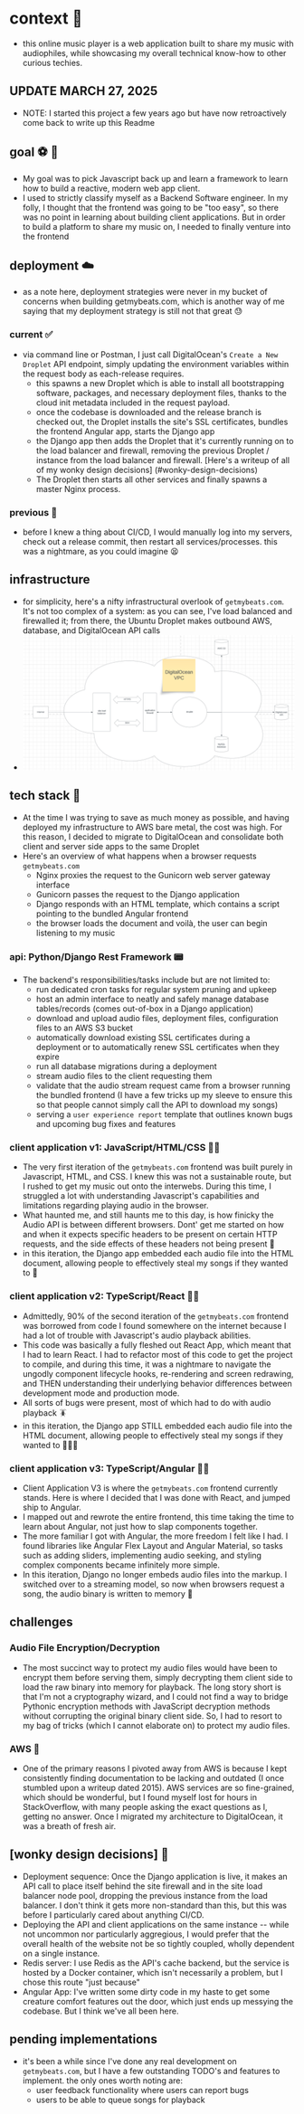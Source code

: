 # context 📝

- this online music player is a web application built to share my music with audiophiles, while showcasing my overall technical know-how to other curious techies.

## UPDATE MARCH 27, 2025

- NOTE: I started this project a few years ago but have now retroactively come back to write up this Readme

## goal ⚽️ 🥅

- My goal was to pick Javascript back up and learn a framework to learn how to build a reactive, modern web app client.
- I used to strictly classify myself as a Backend Software engineer. In my folly, I thought that the frontend was going to be "too easy", so there was no point in learning about building client applications. But in order to build a platform to share my music on, I needed to finally venture into the frontend

## deployment ☁️

- as a note here, deployment strategies were never in my bucket of concerns when building getmybeats.com, which is another way of me saying that my deployment strategy is still not that great 😓

### current ✅

- via command line or Postman, I just call DigitalOcean's `Create a New Droplet` API endpoint, simply updating the environment variables within the request body as each-release requires.
  - this spawns a new Droplet which is able to install all bootstrapping software, packages, and necessary deployment files, thanks to the cloud init metadata included in the request payload.
  - once the codebase is downloaded and the release branch is checked out, the Droplet installs the site's SSL certificates, bundles the frontend Angular app, starts the Django app
  - the Django app then adds the Droplet that it's currently running on to the load balancer and firewall, removing the previous Droplet / instance from the load balancer and firewall. [Here's a writeup of all of my wonky design decisions] (#wonky-design-decisions)
  - The Droplet then starts all other services and finally spawns a master Nginx process.

### previous 🚫

- before I knew a thing about CI/CD, I would manually log into my servers, check out a release commit, then restart all services/processes. this was a nightmare, as you could imagine 😫

## infrastructure

- for simplicity, here's a nifty infrastructural overlook of `getmybeats.com`. It's not too complex of a system: as you can see, I've load balanced and firewalled it; from there, the Ubuntu Droplet makes outbound AWS, database, and DigitalOcean API calls
- ![alt text](image.png)

## tech stack 🥞

- At the time I was trying to save as much money as possible, and having deployed my infrastructure to AWS bare metal, the cost was high. For this reason, I decided to migrate to DigitalOcean and consolidate both client and server side apps to the same Droplet
- Here's an overview of what happens when a browser requests `getmybeats.com`
  - Nginx proxies the request to the Gunicorn web server gateway interface
  - Gunicorn passes the request to the Django application
  - Django responds with an HTML template, which contains a script pointing to the bundled Angular frontend
  - the browser loads the document and voilà, the user can begin listening to my music

### api: Python/Django Rest Framework 📟

- The backend's responsibilities/tasks include but are not limited to:
  - run dedicated cron tasks for regular system pruning and upkeep
  - host an admin interface to neatly and safely manage database tables/records (comes out-of-box in a Django application)
  - download and upload audio files, deployment files, configuration files to an AWS S3 bucket
  - automatically download existing SSL certificates during a deployment or to automatically renew SSL certificates when they expire
  - run all database migrations during a deployment
  - stream audio files to the client requesting them
  - validate that the audio stream request came from a browser running the bundled frontend (I have a few tricks up my sleeve to ensure this so that people cannot simply call the API to download my songs)
  - serving a `user experience report` template that outlines known bugs and upcoming bug fixes and features

### client application v1: JavaScript/HTML/CSS 🧑‍💻

- The very first iteration of the `getmybeats.com` frontend was built purely in Javascript, HTML, and CSS. I knew this was not a sustainable route, but I rushed to get my music out onto the interwebs.
During this time, I struggled a lot with understanding Javascript's capabilities and limitations regarding playing audio in the browser.
- What haunted me, and still haunts me to this day, is how finicky the Audio API is between different browsers. Dont' get me started on how and when it expects specific headers to be present on certain HTTP requests, and the side effects of these headers not being present 👻
- in this iteration, the Django app embedded each audio file into the HTML document, allowing people to effectively steal my songs if they wanted to 🥷

### client application v2: TypeScript/React 👨‍💻

- Admittedly, 90% of the second iteration of the `getmybeats.com` frontend was borrowed from code I found somewhere on the internet because I had a lot of trouble with Javascript's audio playback abilities.
- This code was basically a fully fleshed out React App, which meant that I had to learn React. I had to refactor most of this code to get the project to compile, and during this time, it was a nightmare to navigate the ungodly component lifecycle hooks, re-rendering and screen redrawing, and THEN understanding their underlying behavior differences between development mode and production mode.
- All sorts of bugs were present, most of which had to do with audio playback 🪳
- in this iteration, the Django app STILL embedded each audio file into the HTML document, allowing people to effectively steal my songs if they wanted to 🤦🏽‍♂️

### client application v3: TypeScript/Angular 👩‍💻

- Client Application V3 is where the `getmybeats.com` frontend currently stands. Here is where I decided that I was done with React, and jumped ship to Angular.
- I mapped out and rewrote the entire frontend, this time taking the time to learn about Angular, not just how to slap components together.
- The more familiar I got with Angular, the more freedom I felt like I had. I found libraries like Angular Flex Layout and Angular Material, so tasks such as adding sliders, implementing audio seeking, and styling complex components became infinitely more simple.
- In this iteration, Django no longer embeds audio files into the markup. I switched over to a streaming model, so now when browsers request a song, the audio binary is written to memory 🥳

## challenges

### Audio File Encryption/Decryption

- The most succinct way to protect my audio files would have been to encrypt them before serving them, simply decrypting them client side to load the raw binary into memory for playback. The long story short is that I'm not a cryptography wizard, and I could not find a way to bridge Pythonic encryption methods with JavaScript decryption methods without corrupting the original binary client side. So, I had to resort to my bag of tricks (which I cannot elaborate on) to protect my audio files.

### AWS 👿

- One of the primary reasons I pivoted away from AWS is because I kept consistently finding documentation to be lacking and outdated (I once stumbled upon a writeup dated 2015). AWS services are so fine-grained, which should be wonderful, but I found myself lost for hours in StackOverflow, with many people asking the exact questions as I, getting no answer. Once I migrated my architecture to DigitalOcean, it was a breath of fresh air.

## [wonky design decisions] 😬

- Deployment sequence: Once the Django application is live, it makes an API call to place itself behind the site firewall and in the site load balancer node pool, dropping the previous instance from the load balancer. I don't think it gets more non-standard than this, but this was before I particularly cared about anything CI/CD.
- Deploying the API and client applications on the same instance -- while not uncommon nor particularly aggregious, I would prefer that the overall health of the website not be so tightly coupled, wholly dependent on a single instance.
- Redis server: I use Redis as the API's cache backend, but the service is hosted by a Docker container, which isn't necessarily a problem, but I chose this route "just because"
- Angular App: I've written some dirty code in my haste to get some creature comfort features out the door, which just ends up messying the codebase. But I think we've all been here.

## pending implementations

- it's been a while since I've done any real development on `getmybeats.com`, but I have a few outstanding TODO's and features to implement. the only ones worth noting are:
  - user feedback functionality where users can report bugs
  - users to be able to queue songs for playback

